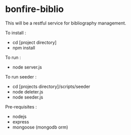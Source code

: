 # bonfire-biblio

This will be a restful service for bibliography management.  

To install : 
- cd [project directory]
- npm install

To run :
- node server.js

To run seeder :
- cd [projects directory]/scripts/seeder
- node deleter.js
- node seeder.js

Pre-requisites : 
- nodejs
- express
- mongoose (mongodb orm)
